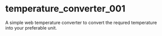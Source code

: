 # temperature_converter_001

A simple web temperature converter to convert the requred temperature into your preferable unit.
